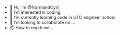 - 👋 Hi, I’m @NormandCyril
- 👀 I’m interested in coding
- 🌱 I’m currently learning code in UTC engineer school
- 💞️ I’m looking to collaborate on ...
- 📫 How to reach me ...

<!---
NormandCyril/NormandCyril is a ✨ special ✨ repository because its `README.md` (this file) appears on your GitHub profile.
You can click the Preview link to take a look at your changes.
--->
